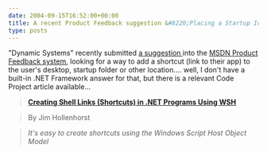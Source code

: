 ```yaml
---
date: 2004-09-15T16:52:00+00:00
title: A recent Product Feedback suggestion &#8220;Placing a Startup Icon on the Desktop&#8221;
type: posts
---
```

"Dynamic Systems" recently submitted [a suggestion ](http://lab.msdn.microsoft.com/productfeedback/viewfeedback.aspx?feedbackid=eaca3508-aaa6-4de3-87a9-9282df66238f)into the [MSDN Product Feedback system](http://lab.msdn.microsoft.com/productfeedback), looking for a way to add a shortcut (link to their app) to the user's desktop, startup folder or other location.... well, I don't have a built-in .NET Framework answer for that, but there is a relevant Code Project article available...

> **[Creating Shell Links (Shortcuts) in .NET Programs Using WSH](http://www.codeproject.com/dotnet/shelllink.asp)**

> By Jim Hollenhorst

> _It's easy to create shortcuts using the Windows Script Host Object Model_
